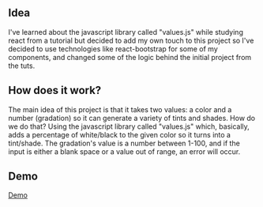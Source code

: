 ## Idea
I've learned about the javascript library called "values.js" while studying react from a tutorial but decided to add my own touch to this project so I've decided to use technologies like react-bootstrap for some of my components, and changed some of the logic behind the initial project from the tuts.

## How does it work?
The main idea of this project is that it takes two values: a color and a number (gradation) so it can generate a variety of tints and shades. How do we do that? Using the javascript library called "values.js" which, basically, adds a percentage of white/black to the given color so it turns into a tint/shade. The gradation's value is a number between 1-100, and if the input is either a blank space or a value out of range, an error will occur. 

## Demo

[Demo](https://mdluc.github.io/color-generator/)
